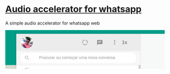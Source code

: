# [Audio accelerator for whatsapp](https://chrome.google.com/webstore/detail/audio-accelerator-for-wha/ffoblfplapflihljbkbdlbhaknapehhp)

A simple audio accelerator for whatsapp web

![](./demo.gif)
